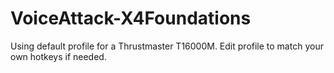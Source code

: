 # VoiceAttack-X4Foundations

Using default profile for a Thrustmaster T16000M. Edit profile to match your own hotkeys if needed.

